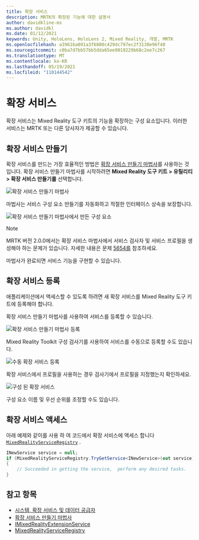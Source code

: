 ```yaml
---
title: 확장 서비스
description: MRTK의 확장된 기능에 대한 설명서
author: davidkline-ms
ms.author: davidkl
ms.date: 01/12/2021
keywords: Unity, HoloLens, HoloLens 2, Mixed Reality, 개발, MRTK
ms.openlocfilehash: a39616a091a3f6800c429dc797ec2f3130e96f40
ms.sourcegitcommit: c0ba7d7bb57bb5dda65ee9019229b68c2ee7c267
ms.translationtype: MT
ms.contentlocale: ko-KR
ms.lasthandoff: 05/19/2021
ms.locfileid: "110144542"
---
```

# <a name="extension-services"></a>확장 서비스

확장 서비스는 Mixed Reality 도구 키트의 기능을 확장하는 구성 요소입니다. 이러한 서비스는 MRTK 또는 다른 당사자가 제공할 수 있습니다.

## <a name="creating-an-extension-service"></a>확장 서비스 만들기

확장 서비스를 만드는 가장 효율적인 방법은 [확장 서비스 만들기 마법사](../tools/extension-service-creation-wizard.md)를 사용하는 것입니다.
확장 서비스 만들기 마법사를 시작하려면 **Mixed Reality 도구 키트 > 유틸리티 > 확장 서비스 만들기를** 선택합니다.

![확장 서비스 만들기 마법사](../images/extension-wizard/ExtensionServiceCreationWizard.png)

마법사는 서비스 구성 요소 만들기를 자동화하고 적절한 인터페이스 상속을 보장합니다.

![확장 서비스 만들기 마법사에서 만든 구성 요소](../images/extension-wizard/ExtensionServiceComponents.png)

> [!Note]
> MRTK 버전 2.0.0에서는 확장 서비스 마법사에서 서비스 검사자 및 서비스 프로필을 생성해야 하는 문제가 있습니다. 자세한 내용은 문제 [5654를](https://github.com/microsoft/MixedRealityToolkit-Unity/issues/5654) 참조하세요.

마법사가 완료되면 서비스 기능을 구현할 수 있습니다.

## <a name="registering-an-extension-service"></a>확장 서비스 등록

애플리케이션에서 액세스할 수 있도록 하려면 새 확장 서비스를 Mixed Reality 도구 키트에 등록해야 합니다.

확장 서비스 만들기 마법사를 사용하여 서비스를 등록할 수 있습니다.

![확장 서비스 만들기 마법사 등록](../images/extension-wizard/ExtensionServiceWizardRegister.png)

Mixed Reality Toolkit 구성 검사기를 사용하여 서비스를 수동으로 등록할 수도 있습니다.

![수동 확장 서비스 등록](../images/profiles/RegisterExtensionService.png)

확장 서비스에서 프로필을 사용하는 경우 검사기에서 프로필을 지정했는지 확인하세요.

![구성 된 확장 서비스](../images/profiles/ConfiguredExtensionService.png)

구성 요소 이름 및 우선 순위를 조정할 수도 있습니다.

## <a name="accessing-an-extension-service"></a>확장 서비스 액세스

아래 예제와 같이를 사용 하 여 코드에서 확장 서비스에 액세스 합니다 [`MixedRealityServiceRegistry`](xref:Microsoft.MixedReality.Toolkit.MixedRealityServiceRegistry) .

```c#
INewService service = null;
if (MixedRealityServiceRegistry.TryGetService<INewService>(out service))
{
    // Succeeded in getting the service,  perform any desired tasks.
}
```

## <a name="see-also"></a>참고 항목

- [시스템, 확장 서비스 및 데이터 공급자](../../architecture/systems-extensions-providers.md)
- [확장 서비스 만들기 마법사](../tools/extension-service-creation-wizard.md)
- [IMixedRealityExtensionService](xref:Microsoft.MixedReality.Toolkit.IMixedRealityExtensionService)
- [MixedRealityServiceRegistry](xref:Microsoft.MixedReality.Toolkit.MixedRealityServiceRegistry)
